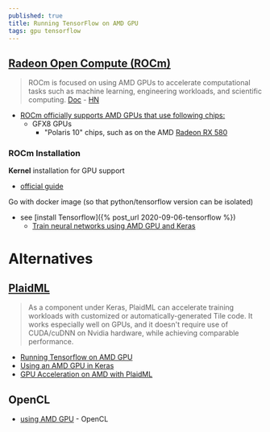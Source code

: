 ```yaml
---
published: true
title: Running TensorFlow on AMD GPU
tags: gpu tensorflow
---
```


## [Radeon Open Compute (ROCm)](https://github.com/RadeonOpenCompute/ROCm)
> ROCm is focused on using AMD GPUs to accelerate computational tasks such as machine learning, engineering workloads, and scientific computing. [Doc](https://rocmdocs.amd.com/en/latest/index.html) - [HN](https://news.ycombinator.com/item?id=21855367)

- [ROCm officially supports AMD GPUs that use following chips:](https://github.com/RadeonOpenCompute/ROCm#supported-gpus) 
	- GFX8 GPUs
    	- "Polaris 10" chips, such as on the AMD [Radeon RX 580](https://www.amazon.fr/s?k=rx580&__mk_fr_FR=%C3%85M%C3%85%C5%BD%C3%95%C3%91&ref=nb_sb_noss_1)

### ROCm Installation
**Kernel** installation for GPU support
- [official guide](https://rocmdocs.amd.com/en/latest/Installation_Guide/Installation-Guide.html)

Go with docker image (so that python/tensorflow version can be isolated)
- see [install Tensorflow]({% post_url 2020-09-06-tensorflow %})
	- [Train neural networks using AMD GPU and Keras](https://towardsdatascience.com/train-neural-networks-using-amd-gpus-and-keras-37189c453878)

# Alternatives
## [PlaidML](https://github.com/plaidml/plaidml)
> As a component under Keras, PlaidML can accelerate training workloads with customized or automatically-generated Tile code. It works especially well on GPUs, and it doesn't require use of CUDA/cuDNN on Nvidia hardware, while achieving comparable performance.

- [Running Tensorflow on AMD GPU](https://rustyonrampage.github.io/deep-learning/2018/10/18/tensorfow-amd.html)
- [Using an AMD GPU in Keras](https://www.petelawson.com/post/using-an-amd-gpu-in-keras/)
- [GPU Acceleration on AMD with PlaidML](https://xlog.x-hub.io/gpu-acceleration-on-amd-with-plaidml-for-training-and-using-keras-models/)

## OpenCL
- [using AMD GPU](https://mc.ai/train-neural-networks-using-amd-gpus-and-keras/) - OpenCL
